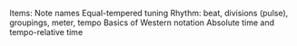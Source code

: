 Items:
Note names
Equal-tempered tuning
Rhythm: beat, divisions (pulse), groupings, meter, tempo
Basics of Western notation
Absolute time and tempo-relative time
